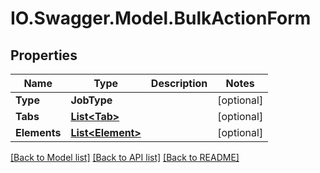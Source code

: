 # IO.Swagger.Model.BulkActionForm
## Properties

Name | Type | Description | Notes
------------ | ------------- | ------------- | -------------
**Type** | **JobType** |  | [optional] 
**Tabs** | [**List&lt;Tab&gt;**](Tab.md) |  | [optional] 
**Elements** | [**List&lt;Element&gt;**](Element.md) |  | [optional] 

[[Back to Model list]](../README.md#documentation-for-models) [[Back to API list]](../README.md#documentation-for-api-endpoints) [[Back to README]](../README.md)

